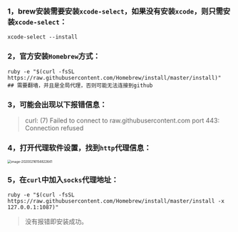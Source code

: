 ### 1，brew安装需要安装`xcode-select`，如果没有安装`xcode`，则只需安装`xcode-select`：

```shell
xcode-select --install
```

### 2，官方安装`Homebrew`方式：

```shell
ruby -e "$(curl -fsSL https://raw.githubusercontent.com/Homebrew/install/master/install)"
## 需要翻墙，并且是全局代理，否则可能无法连接到github
```

### 3，可能会出现以下报错信息：

> curl: (7) Failed to connect to raw.githubusercontent.com port 443: Connection refused

### 4，打开代理软件设置，找到`http`代理信息：

<img src="/Users/xutao/Library/Application Support/typora-user-images/image-20200216154822641.png" alt="image-20200216154822641" style="zoom:50%;" />

### 5，在`curl`中加入`socks`代理地址：

```shell
ruby -e "$(curl -fsSL https://raw.githubusercontent.com/Homebrew/install/master/install -x 127.0.0.1:1087)"
```

> 没有报错即安装成功。